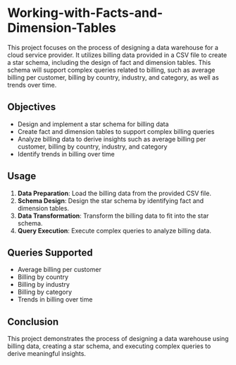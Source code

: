 # Working-with-Facts-and-Dimension-Tables

This project focuses on the process of designing a data warehouse for a cloud service provider. It utilizes billing data provided in a CSV file to create a star schema, including the design of fact and dimension tables. This schema will support complex queries related to billing, such as average billing per customer, billing by country, industry, and category, as well as trends over time.

## Objectives

- Design and implement a star schema for billing data
- Create fact and dimension tables to support complex billing queries
- Analyze billing data to derive insights such as average billing per customer, billing by country, industry, and category
- Identify trends in billing over time

## Usage

1. **Data Preparation**: Load the billing data from the provided CSV file.
2. **Schema Design**: Design the star schema by identifying fact and dimension tables.
3. **Data Transformation**: Transform the billing data to fit into the star schema.
4. **Query Execution**: Execute complex queries to analyze billing data.

## Queries Supported

- Average billing per customer
- Billing by country
- Billing by industry
- Billing by category
- Trends in billing over time

## Conclusion

This project demonstrates the process of designing a data warehouse using billing data, creating a star schema, and executing complex queries to derive meaningful insights.
